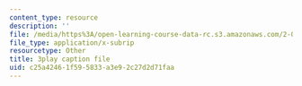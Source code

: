 ```yaml
---
content_type: resource
description: ''
file: /media/https%3A/open-learning-course-data-rc.s3.amazonaws.com/2-003sc-engineering-dynamics-fall-2011/c25a42461f595833a3e92c27d2d71faa_iMz0LiqjFmE.vtt
file_type: application/x-subrip
resourcetype: Other
title: 3play caption file
uid: c25a4246-1f59-5833-a3e9-2c27d2d71faa
---
```

